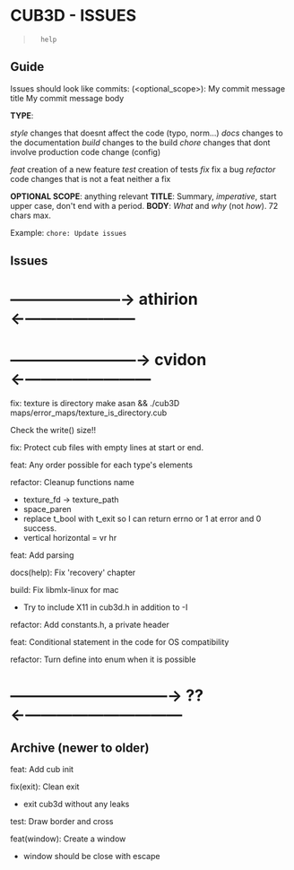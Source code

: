 
#           CUB3D - ISSUES

>       help

## Guide

Issues should look like commits:
    <type>(<optional_scope>): My commit message title
    My commit message body

**TYPE**:

*style*     changes that doesnt affect the code (typo, norm...)
*docs*      changes to the documentation
*build*     changes to the build
*chore*     changes that dont involve production code change (config)

*feat*      creation of a new feature
*test*      creation of tests
*fix*       fix a bug
*refactor*  code changes that is not a feat neither a fix

**OPTIONAL SCOPE**: anything relevant
**TITLE**: Summary, *imperative*, start upper case, don't end with a period.
**BODY**: *What* and *why* (not *how*). 72 chars max.

Example: `chore: Update issues`

## Issues

# ―――――――→ athirion ←―――――――

# ――――――――→ cvidon ←――――――――

fix: texture is directory
    make asan && ./cub3D maps/error_maps/texture_is_directory.cub

Check the write() size!!

fix: Protect cub files with empty lines at start or end.

feat: Any order possible for each type's elements

refactor: Cleanup functions name
- texture_fd -> texture_path
- space_paren
- replace t_bool with t_exit so I can return errno or 1 at error and 0 success.
- vertical horizontal = vr hr

feat: Add parsing

docs(help): Fix 'recovery' chapter

build: Fix libmlx-linux for mac
- Try to include X11 in cub3d.h in addition to -I

refactor: Add constants.h, a private header

feat: Conditional statement in the code for OS compatibility

refactor: Turn define into enum when it is possible

# ――――――――――→ ?? ←――――――――――

## Archive (newer to older)

feat: Add cub init

fix(exit): Clean exit
- exit cub3d without any leaks

test: Draw border and cross

feat(window): Create a window
- window should be close with escape
